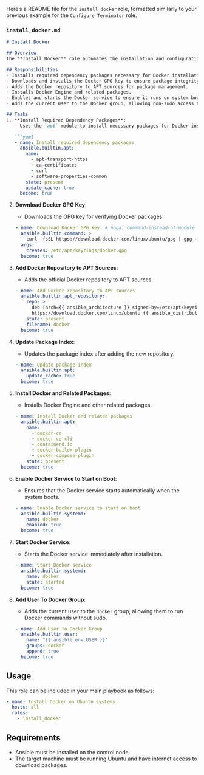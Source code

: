 Here’s a README file for the `install_docker` role, formatted similarly to your previous example for the `Configure Terminator` role.

### `install_docker.md`

```markdown
# Install Docker

## Overview
The **Install Docker** role automates the installation and configuration of Docker on Ubuntu systems. Docker is a platform that enables developers to automate the deployment of applications inside lightweight containers, providing a consistent environment across different stages of development.

## Responsibilities
- Installs required dependency packages necessary for Docker installation.
- Downloads and installs the Docker GPG key to ensure package integrity.
- Adds the Docker repository to APT sources for package management.
- Installs Docker Engine and related packages.
- Enables and starts the Docker service to ensure it runs on system boot.
- Adds the current user to the Docker group, allowing non-sudo access to Docker commands.

## Tasks
1. **Install Required Dependency Packages**: 
   - Uses the `apt` module to install necessary packages for Docker installation.

   ```yaml
   - name: Install required dependency packages
     ansible.builtin.apt:
       name:
         - apt-transport-https
         - ca-certificates
         - curl
         - software-properties-common
       state: present
       update_cache: true
     become: true
   ```

2. **Download Docker GPG Key**: 
   - Downloads the GPG key for verifying Docker packages.

   ```yaml
   - name: Download Docker GPG key  # noqa: command-instead-of-module
     ansible.builtin.command: >
       curl -fsSL https://download.docker.com/linux/ubuntu/gpg | gpg --dearmor -o /etc/apt/keyrings/docker.gpg
     args:
       creates: /etc/apt/keyrings/docker.gpg
     become: true
   ```

3. **Add Docker Repository to APT Sources**: 
   - Adds the official Docker repository to APT sources.

   ```yaml
   - name: Add Docker repository to APT sources
     ansible.builtin.apt_repository:
       repo: >
         deb [arch={{ ansible_architecture }} signed-by=/etc/apt/keyrings/docker.gpg]
         https://download.docker.com/linux/ubuntu {{ ansible_distribution_release }} stable
       state: present
       filename: docker
     become: true
   ```

4. **Update Package Index**: 
   - Updates the package index after adding the new repository.

   ```yaml
   - name: Update package index
     ansible.builtin.apt:
       update_cache: true
     become: true
   ```

5. **Install Docker and Related Packages**: 
   - Installs Docker Engine and other related packages.

   ```yaml
   - name: Install Docker and related packages
     ansible.builtin.apt:
       name:
         - docker-ce
         - docker-ce-cli
         - containerd.io
         - docker-buildx-plugin
         - docker-compose-plugin
       state: present
     become: true
   ```

6. **Enable Docker Service to Start on Boot**:
   - Ensures that the Docker service starts automatically when the system boots.

   ```yaml
   - name: Enable Docker service to start on boot
     ansible.builtin.systemd:
       name: docker
       enabled: true
     become: true
   ```

7. **Start Docker Service**:
   - Starts the Docker service immediately after installation.

   ```yaml
   - name: Start Docker service
     ansible.builtin.systemd:
       name: docker
       state: started
     become: true
   ```

8. **Add User To Docker Group**:
   - Adds the current user to the `docker` group, allowing them to run Docker commands without sudo.

   ```yaml
   - name: Add User To Docker Group
     ansible.builtin.user:
       name: "{{ ansible_env.USER }}"
       groups: docker
       append: true
     become: true
   ```

## Usage
This role can be included in your main playbook as follows:

```yaml
- name: Install Docker on Ubuntu systems
  hosts: all
  roles:
    - install_docker
```

## Requirements 
- Ansible must be installed on the control node.
- The target machine must be running Ubuntu and have internet access to download packages.
